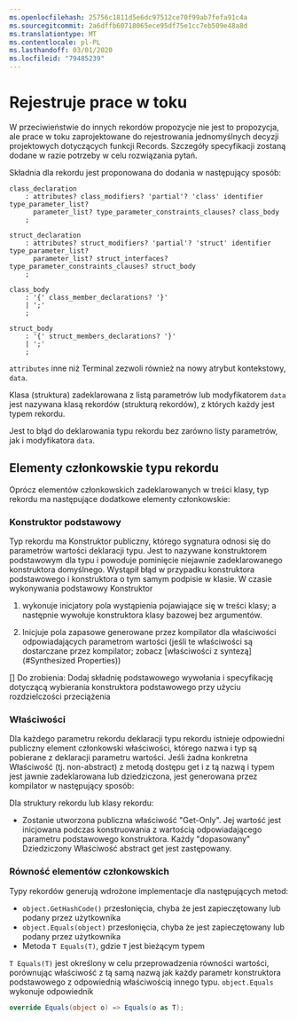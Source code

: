 ```yaml
---
ms.openlocfilehash: 25756c1811d5e6dc97512ce70f99ab7fefa91c4a
ms.sourcegitcommit: 2a6dffb60718065ece95df75e1cc7eb509e48a8d
ms.translationtype: MT
ms.contentlocale: pl-PL
ms.lasthandoff: 03/01/2020
ms.locfileid: "79485239"
---
```

# <a name="records-work-in-progress"></a>Rejestruje prace w toku

W przeciwieństwie do innych rekordów propozycje nie jest to propozycja, ale prace w toku zaprojektowane do rejestrowania jednomyślnych decyzji projektowych dotyczących funkcji Records. Szczegóły specyfikacji zostaną dodane w razie potrzeby w celu rozwiązania pytań.

Składnia dla rekordu jest proponowana do dodania w następujący sposób:

```antlr
class_declaration
    : attributes? class_modifiers? 'partial'? 'class' identifier type_parameter_list?
      parameter_list? type_parameter_constraints_clauses? class_body
    ;

struct_declaration
    : attributes? struct_modifiers? 'partial'? 'struct' identifier type_parameter_list?
      parameter_list? struct_interfaces? type_parameter_constraints_clauses? struct_body
    ;

class_body
    : '{' class_member_declarations? '}'
    | ';'
    ;

struct_body
    : '{' struct_members_declarations? '}'
    | ';'
    ;
```

`attributes` inne niż Terminal zezwoli również na nowy atrybut kontekstowy, `data`.

Klasa (struktura) zadeklarowana z listą parametrów lub modyfikatorem `data` jest nazywana klasą rekordów (strukturą rekordów), z których każdy jest typem rekordu.

Jest to błąd do deklarowania typu rekordu bez zarówno listy parametrów, jak i modyfikatora `data`.

## <a name="members-of-a-record-type"></a>Elementy członkowskie typu rekordu

Oprócz elementów członkowskich zadeklarowanych w treści klasy, typ rekordu ma następujące dodatkowe elementy członkowskie:

### <a name="primary-constructor"></a>Konstruktor podstawowy

Typ rekordu ma Konstruktor publiczny, którego sygnatura odnosi się do parametrów wartości deklaracji typu. Jest to nazywane konstruktorem podstawowym dla typu i powoduje pominięcie niejawnie zadeklarowanego konstruktora domyślnego. Wystąpił błąd w przypadku konstruktora podstawowego i konstruktora o tym samym podpisie w klasie.
W czasie wykonywania podstawowy Konstruktor 

1. wykonuje inicjatory pola wystąpienia pojawiające się w treści klasy; a następnie wywołuje konstruktora klasy bazowej bez argumentów.

1. Inicjuje pola zapasowe generowane przez kompilator dla właściwości odpowiadających parametrom wartości (jeśli te właściwości są dostarczane przez kompilator; zobacz [właściwości z syntezą](#Synthesized Properties))


[] Do zrobienia: Dodaj składnię podstawowego wywołania i specyfikację dotyczącą wybierania konstruktora podstawowego przy użyciu rozdzielczości przeciążenia

### <a name="properties"></a>Właściwości

Dla każdego parametru rekordu deklaracji typu rekordu istnieje odpowiedni publiczny element członkowski właściwości, którego nazwa i typ są pobierane z deklaracji parametru wartości. Jeśli żadna konkretna Właściwość (tj. non-abstract) z metodą dostępu get i z tą nazwą i typem jest jawnie zadeklarowana lub dziedziczona, jest generowana przez kompilator w następujący sposób:

Dla struktury rekordu lub klasy rekordu:

* Zostanie utworzona publiczna właściwość "Get-Only". Jej wartość jest inicjowana podczas konstruowania z wartością odpowiadającego parametru podstawowego konstruktora. Każdy "dopasowany" Dziedziczony Właściwość abstract get jest zastępowany.

### <a name="equality-members"></a>Równość elementów członkowskich

Typy rekordów generują wdrożone implementacje dla następujących metod:

* `object.GetHashCode()` przesłonięcia, chyba że jest zapieczętowany lub podany przez użytkownika
* `object.Equals(object)` przesłonięcia, chyba że jest zapieczętowany lub podany przez użytkownika
* Metoda `T Equals(T)`, gdzie `T` jest bieżącym typem

`T Equals(T)` jest określony w celu przeprowadzenia równości wartości, porównując właściwość z tą samą nazwą jak każdy parametr konstruktora podstawowego z odpowiednią właściwością innego typu.
`object.Equals` wykonuje odpowiednik

```C#
override Equals(object o) => Equals(o as T);
```
